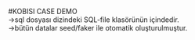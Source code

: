 #KOBISI CASE DEMO <br />
->sql dosyası dizindeki SQL-file klasörünün içindedir. <br />
->bütün datalar seed/faker ile otomatik oluşturulmuştur. <br />
